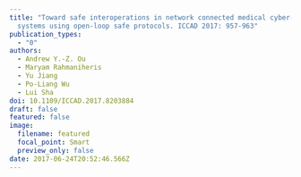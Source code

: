 ```yaml
---
title: "Toward safe interoperations in network connected medical cyber-physical
  systems using open-loop safe protocols. ICCAD 2017: 957-963"
publication_types:
  - "0"
authors:
  - Andrew Y.-Z. Ou
  - Maryam Rahmaniheris
  - Yu Jiang
  - Po-Liang Wu
  - Lui Sha
doi: 10.1109/ICCAD.2017.8203884
draft: false
featured: false
image:
  filename: featured
  focal_point: Smart
  preview_only: false
date: 2017-06-24T20:52:46.566Z
---
```

